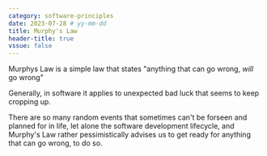 ```yaml
---
category: software-principles
date: 2023-07-28 # yy-mm-dd
title: Murphy's Law
header-title: true
vssue: false
---
```

Murphys Law is a simple law that states "anything that can go wrong, *will* go wrong"

Generally, in software it applies to unexpected bad luck that seems to keep cropping up.

There are so many random events that sometimes can't be forseen and planned for in life, let alone the software development lifecycle, and Murphy's Law rather pessimistically advises us to get ready for anything that can go wrong, to do so.